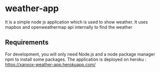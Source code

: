 # weather-app

It is a simple node js application which is used to show weather. It uses mapbox and openweathermap api internally to find the weather

## Requirements

For development, you will only need Node.js and a node package manager npm to install some packages.
The application is deployed on heroku : https://xanxox-weather-app.herokuapp.com/